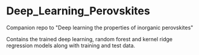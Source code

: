 # Deep_Learning_Perovskites

Companion repo to "Deep learning the properties of inorganic perovskites"

Contains the trained deep learning, random forest and kernel ridge regression models along with training and test data. 
